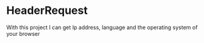# HeaderRequest
With this project I can get Ip address, language and the operating system of your browser
